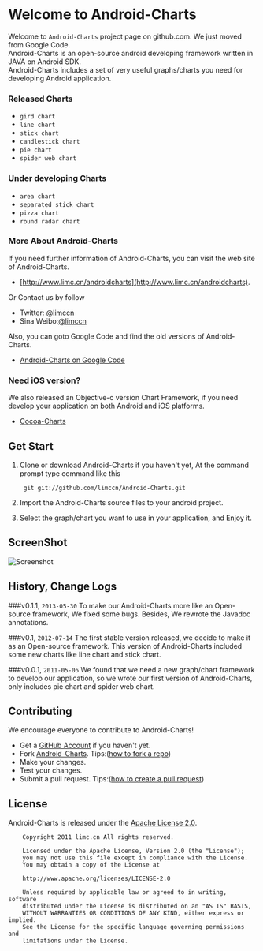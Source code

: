 # Welcome to Android-Charts

Welcome to `Android-Charts` project page on github.com. We just moved from Google Code.<br />
Android-Charts is an open-source android developing framework written in JAVA on Android SDK.<br />
Android-Charts includes a set of very useful graphs/charts you need for developing Android application.<br />

### Released Charts
- `gird chart`
- `line chart`
- `stick chart`
- `candlestick chart`
- `pie chart`
- `spider web chart`

### Under developing Charts
- `area chart`
- `separated stick chart`
- `pizza chart`
- `round radar chart`
    
### More About Android-Charts

If you need further information of Android-Charts, you can visit the web site of Android-Charts.

- [http://www.limc.cn/androidcharts](http://www.limc.cn/androidcharts).

Or Contact us by follow

- Twitter: [@limccn](https://twitter.com/limccn)
- Sina Weibo:[@limccn](http://weibo.com/limccn)

Also, you can goto Google Code and find the old versions of Android-Charts.

- [Android-Charts on Google Code](https://code.google.com/p/android-charts/)

### Need iOS version?

We also released an Objective-c version Chart Framework, if you need develop your 
application on both Android and iOS platforms.

- [Cocoa-Charts](https://github.com/limccn/Cocoa-Charts.git)

## Get Start

1. Clone or download Android-Charts if you haven't yet, At the command prompt type command like this

        git git://github.com/limccn/Android-Charts.git
        
2. Import the Android-Charts source files to your android project.

3. Select the graph/chart you want to use in your application, and Enjoy it.

## ScreenShot
![Screenshot](http://www.lidaren.com/code/androidcharts/screenshot.png)

## History, Change Logs
###v0.1.1, `2013-05-30`
To make our Android-Charts more like an Open-source framework, We fixed some bugs.
Besides, We rewrote the Javadoc annotations.

###v0.1, `2012-07-14`
The first stable version released, we decide to make it as an Open-source framework.
This version of Android-Charts included some new charts like line chart and stick chart.

###v0.0.1, `2011-05-06`
We found that we need a new graph/chart framework to develop our application, so we wrote 
our first version of Android-Charts, only includes pie chart and spider web chart.

## Contributing

We encourage everyone to contribute to Android-Charts!

- Get a [GitHub Account](https://github.com/signup/free) if you haven't yet.
- Fork [Android-Charts](https://github.com/limccn/Android-Charts.git). Tips:([how to fork a repo](https://help.github.com/articles/fork-a-repo))
- Make your changes.
- Test your changes. 
- Submit a pull request. Tips:([how to create a pull request](https://help.github.com/articles/fork-a-repo)) 

## License

Android-Charts is released under the [Apache License 2.0](http://www.apache.org/licenses/LICENSE-2.0).

        Copyright 2011 limc.cn All rights reserved.
        
        Licensed under the Apache License, Version 2.0 (the "License");
        you may not use this file except in compliance with the License.
        You may obtain a copy of the License at

        http://www.apache.org/licenses/LICENSE-2.0

        Unless required by applicable law or agreed to in writing, software
        distributed under the License is distributed on an "AS IS" BASIS,
        WITHOUT WARRANTIES OR CONDITIONS OF ANY KIND, either express or implied.
        See the License for the specific language governing permissions and
        limitations under the License.
